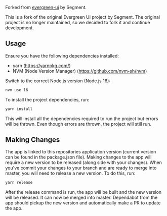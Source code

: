 Forked from [evergreen-ui](https://github.com/segmentio/evergreen) by Segment.

This is a fork of the original Evergreen UI project by Segment. The original project is no longer maintained, so we decided to fork it and continue development.

## Usage

Ensure you have the following dependencies installed:

- yarn (https://yarnpkg.com/)
- NVM (Node Version Manager) (https://github.com/nvm-sh/nvm)

Switch to the correct Node.js version (Node.js 16):

```bash
nvm use 16
```

To install the project dependencies, run:

```bash
yarn install
```

This will install all the dependencies required to run the project but errors will be thrown. Even though errors are thrown, the project will still run.

## Making Changes

The app is linked to this repositories application version (current version can be found in the package.json file). Making changes to the app will require a new version to be released (along side with your changes). When you've commit your changes to your branch and are ready to merge into master, you will need to release a new version. To do this, run:

```bash
yarn release
```

After the release command is run, the app will be built and the new version will be released. It can now be merged into master. Dependabot from the app should pickup the new version and automatically make a PR to update the app.
